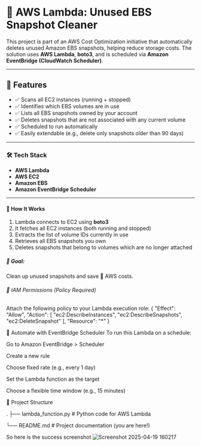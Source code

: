 <div align="Left">
 <h1> 🧹 AWS Lambda: Unused EBS Snapshot Cleaner </h1>

This project is part of an AWS Cost Optimization initiative that automatically deletes unused Amazon EBS snapshots, helping reduce storage costs. The solution uses **AWS Lambda**, **boto3**, and is scheduled via **Amazon EventBridge (CloudWatch Scheduler)**.

---

 <h2>📌 Features </h2>

- ✅ Scans all EC2 instances (running + stopped)
- ✅ Identifies which EBS volumes are in use
- ✅ Lists all EBS snapshots owned by your account
- ✅ Deletes snapshots that are not associated with any current volume
- ✅ Scheduled to run automatically
- ✅ Easily extendable (e.g., delete only snapshots older than 90 days)

---

<h3> 🛠️ Tech Stack </h3>

- **AWS Lambda**
- **AWS EC2**
- **Amazon EBS**
- **Amazon EventBridge Scheduler**

---

<h4> 🧠 How It Works </h4>

1. Lambda connects to EC2 using **boto3**
2. It fetches all EC2 instances (both running and stopped)
3. Extracts the list of volume IDs currently in use
4. Retrieves all EBS snapshots you own
5. Deletes snapshots that belong to volumes which are no longer attached


<h5>🎯 Goal: </h5>
Clean up unused snapshots and save 💸 AWS costs.

<h6>🧾 IAM Permissions (Policy Required) </h6>
Attach the following policy to your Lambda execution role:
{
  "Effect": "Allow",
  "Action": [
    "ec2:DescribeInstances",
    "ec2:DescribeSnapshots",
    "ec2:DeleteSnapshot"
  ],
  "Resource": "*"
}

<h7>📅 Automate with EventBridge Scheduler</h7>
To run this Lambda on a schedule:

Go to Amazon EventBridge > Scheduler

Create a new rule

Choose fixed rate (e.g., every 1 day)

Set the Lambda function as the target

Choose a flexible time window (e.g., 15 minutes)

<h8>📂 Project Structure</h8>


.
├── lambda_function.py    # Python code for AWS Lambda











└── README.md             # Project documentation (you are here!)
</div>

<h9>So here is the success screenshot</h9>
![Screenshot 2025-04-19 160217](https://github.com/user-attachments/assets/116c3c69-9cf1-4753-b94e-8b8fd9a33ebe)






